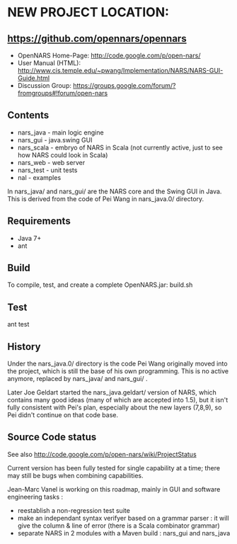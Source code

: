 # NEW PROJECT LOCATION: 
## https://github.com/opennars/opennars

 * OpenNARS Home-Page: http://code.google.com/p/open-nars/
 * User Manual (HTML): http://www.cis.temple.edu/~pwang/Implementation/NARS/NARS-GUI-Guide.html
 * Discussion Group: https://groups.google.com/forum/?fromgroups#!forum/open-nars


Contents
--------
 * nars_java - main logic engine
 * nars_gui - java.swing GUI
 * nars_scala - embryo of NARS in Scala (not currently active, just to see how NARS could look in Scala)
 * nars_web - web server
 * nars_test - unit tests
 * nal - examples

In nars_java/ and nars_gui/ are the NARS core and the Swing GUI in Java. This is derived from the code of Pei Wang in nars_java.0/ directory.	


Requirements
------------
 * Java 7+
 * ant


Build
-----
To compile, test, and create a complete OpenNARS.jar: build.sh


Test
----
ant test


History
-------
Under the nars_java.0/ directory is the code Pei Wang originally moved into the project, which is still the base of his own programming. This is no active anymore, replaced by nars_java/ and nars_gui/ .

Later Joe Geldart started the nars_java.geldart/ version of NARS, which contains many good ideas (many of which are accepted into 1.5), but it isn't fully consistent with Pei's plan, especially about the new layers (7,8,9), so Pei didn't continue on that code base.



Source Code status
------------------
See also http://code.google.com/p/open-nars/wiki/ProjectStatus

Current version has been fully tested for single capability at a time; there may still be bugs when combining capabilities.

Jean-Marc Vanel is working on this roadmap, mainly in GUI and software engineering tasks :
- reestablish a non-regression test suite
- make an independant syntax verifyer based on a grammar parser : it will give the column & line of error (there is a Scala combinator grammar)
- separate NARS in 2 modules with a Maven build : nars_gui and nars_java
